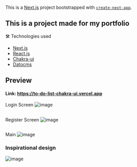 This is a [Next.js](https://nextjs.org/) project bootstrapped with [`create-next-app`](https://github.com/vercel/next.js/tree/canary/packages/create-next-app).
## This is a project made for my portfolio

🛠 Technologies used
  - [Next.js](https://nextjs.org/)
  - [React.js](https://reactjs.org)
  - [Chakra-ui](https://chakra-ui.com)
  - [Datocms](https://www.datocms.com)

## Preview
  #### Link: https://to-do-list-chakra-ui.vercel.app
  Login Screen
  ![image](https://user-images.githubusercontent.com/84094066/142712089-2dadb8b9-24a6-41bb-850a-1e04d639d21b.png)
  ##
  Register Screen
  ![image](https://user-images.githubusercontent.com/84094066/142712115-f024abe6-259a-461c-bf65-a5f3315074c9.png)
  ##
  Main
  ![image](https://user-images.githubusercontent.com/84094066/142712253-fc23077c-0455-4a1f-ace0-36dac7939684.png)
 
  ### Inspirational design
  ![image](https://user-images.githubusercontent.com/84094066/142091400-7a507a3f-4c8d-4455-b2e8-6a738e1c8247.png)

